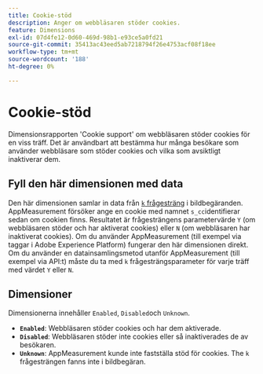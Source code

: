 ```yaml
---
title: Cookie-stöd
description: Anger om webbläsaren stöder cookies.
feature: Dimensions
exl-id: 07d4fe12-0d60-469d-98b1-e93ce5a0fd21
source-git-commit: 35413ac43eed5ab7218794f26e4753acf08f18ee
workflow-type: tm+mt
source-wordcount: '188'
ht-degree: 0%

---
```


# Cookie-stöd

Dimensionsrapporten &#39;Cookie support&#39; om webbläsaren stöder cookies för en viss träff. Det är användbart att bestämma hur många besökare som använder webbläsare som stöder cookies och vilka som avsiktligt inaktiverar dem.

## Fyll den här dimensionen med data

Den här dimensionen samlar in data från [`k` frågesträng](/help/implement/validate/query-parameters.md) i bildbegäranden. AppMeasurement försöker ange en cookie med namnet `s_cc`identifierar sedan om cookien finns. Resultatet är frågesträngens parametervärde `Y` (om webbläsaren stöder och har aktiverat cookies) eller `N` (om webbläsaren har inaktiverat cookies). Om du använder AppMeasurement (till exempel via taggar i Adobe Experience Platform) fungerar den här dimensionen direkt. Om du använder en datainsamlingsmetod utanför AppMeasurement (till exempel via API:t) måste du ta med `k` frågesträngsparameter för varje träff med värdet `Y` eller `N`.

## Dimensioner

Dimensionerna innehåller `Enabled`, `Disabled`och `Unknown`.

* **`Enabled`**: Webbläsaren stöder cookies och har dem aktiverade.
* **`Disabled`**: Webbläsaren stöder inte cookies eller så inaktiverades de av besökaren.
* **`Unknown`**: AppMeasurement kunde inte fastställa stöd för cookies. The `k` frågesträngen fanns inte i bildbegäran.
